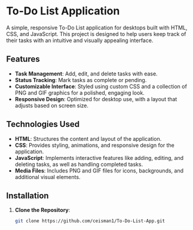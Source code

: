 # To-Do List Application

A simple, responsive To-Do List application for desktops built with HTML, CSS, and JavaScript. This project is designed to help users keep track of their tasks with an intuitive and visually appealing interface.

## Features

- **Task Management**: Add, edit, and delete tasks with ease.
- **Status Tracking**: Mark tasks as complete or pending.
- **Customizable Interface**: Styled using custom CSS and a collection of PNG and GIF graphics for a polished, engaging look.
- **Responsive Design**: Optimized for desktop use, with a layout that adjusts based on screen size.

## Technologies Used

- **HTML**: Structures the content and layout of the application.
- **CSS**: Provides styling, animations, and responsive design for the application.
- **JavaScript**: Implements interactive features like adding, editing, and deleting tasks, as well as handling completed tasks.
- **Media Files**: Includes PNG and GIF files for icons, backgrounds, and additional visual elements.

## Installation

1. **Clone the Repository**:
   ```bash
   git clone https://github.com/ceisman1/To-Do-List-App.git
